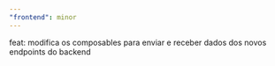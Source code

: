 ```yaml
---
"frontend": minor
---
```


feat: modifica os composables para enviar e receber dados dos novos endpoints do backend

